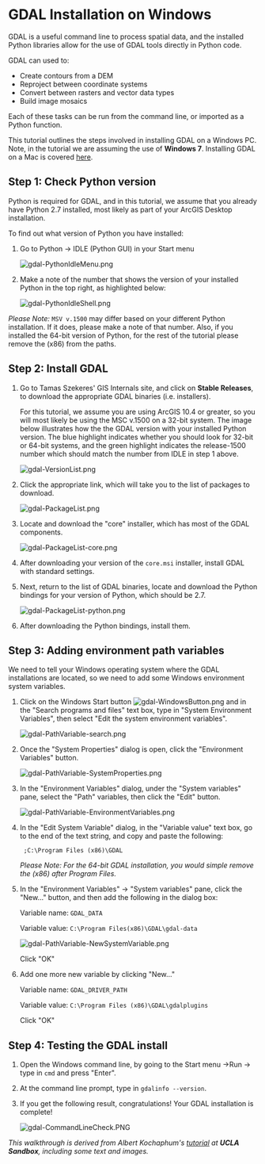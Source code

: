 # GDAL Installation on Windows

GDAL is a useful command line to process spatial data, and the installed Python libraries allow for the 
use of GDAL tools directly in Python code.

GDAL can used to:

  * Create contours from a DEM
  * Reproject between coordinate systems
  * Convert between rasters and vector data types
  * Build image mosaics

Each of these tasks can be run from the command line, or imported as a Python function.

This tutorial outlines the steps involved in installing GDAL on a Windows PC. Note, in the tutorial we
 are assuming the use of **Windows 7**. Installing GDAL on a Mac is covered [here](http://sandbox.idre.ucla.edu/?p=779).


## Step 1: Check Python version

Python is required for GDAL, and in this tutorial, we assume that you already have Python 2.7 installed,
most likely as part of your ArcGIS Desktop installation.

To find out what version of Python you have installed:

1. Go to Python -> IDLE (Python GUI) in your Start menu

    ![gdal-PythonIdleMenu.png]({{site.baseurl}}assets/images/gdal-PythonIdleMenu.png)

2. Make a note of the number that shows the version of your installed Python in the
top right, as highlighted below:

    ![gdal-PythonIdleShell.png]({{site.baseurl}}assets/images/gdal-PythonIdleShell.png)

*Please Note:* `MSV v.1500` may differ based on your different Python installation.  If it does,
please make a note of that number.  Also, if you installed the 64-bit version of Python, for the 
rest of the tutorial please remove the (x86) from the paths.

## Step 2: Install GDAL

1. Go to Tamas Szekeres' GIS Internals site, and click on **Stable Releases**, to download the appropriate 
GDAL binaries (i.e. installers).

    For this tutorial, we assume you are using ArcGIS 10.4 or greater, so you will most likely be using
    the MSC v.1500 on a 32-bit system. The image below illustrates how the the GDAL version with your 
    installed Python version.  The blue highlight indicates whether you should look for 32-bit or 64-bit
    systems, and the green highlight indicates the release-1500 number which should match the number from
    IDLE in step 1 above.

    ![gdal-VersionList.png]({{site.baseurl}}assets/images/gdal-VersionList.png)

2. Click the appropriate link, which will take you to the list of packages to download.

    ![gdal-PackageList.png]({{site.baseurl}}assets/images/gdal-PackageList.png)

3. Locate and download the "core" installer, which has most of the GDAL components.

    ![gdal-PackageList-core.png]({{site.baseurl}}assets/images/gdal-PackageList-core.png)

4. After downloading your version of the `core.msi` installer, install GDAL with standard settings.

5. Next, return to the list of GDAL binaries, locate and download the Python bindings for your version
of Python, which should be 2.7.

    ![gdal-PackageList-python.png]({{site.baseurl}}assets/images/gdal-PackageList-python.png)

6. After downloading the Python bindings, install them.

## Step 3: Adding environment path variables

We need to tell your Windows operating system where the GDAL installations are located, so we need
to add some Windows environment system variables. 

1. Click on the Windows Start button ![gdal-WindowsButton.png]({{site.baseurl}}assets/images/gdal-WindowsButton.png) 
and in the "Search programs and files" text box, type in "System Environment Variables", then select 
"Edit the system environment variables".

    ![gdal-PathVariable-search.png]({{site.baseurl}}assets/images/gdal-PathVariable-search.png)

2. Once the "System Properties" dialog is open, click the "Environment Variables" button.

    ![gdal-PathVariable-SystemProperties.png]({{site.baseurl}}assets/images/gdal-PathVariable-SystemProperties.png)

3. In the "Environment Variables" dialog, under the "System variables" pane, select the "Path" variables,
then click the "Edit" button.

    ![gdal-PathVariable-EnvironmentVariables.png]({{site.baseurl}}assets/images/gdal-PathVariable-EnvironmentVariables.png)

4. In the "Edit System Variable" dialog, in the "Variable value" text box, go to the end of the text string, and
copy and paste the following:

        ;C:\Program Files (x86)\GDAL

    *Please Note: For the 64-bit GDAL installation, you would simple remove the (x86) after Program Files.*

5. In the "Environment Variables" -> "System variables" pane, click the "New..." button, and then add the following
in the dialog box:

    Variable name: `GDAL_DATA`
    
    Variable value: `C:\Program Files(x86)\GDAL\gdal-data`

    ![gdal-PathVariable-NewSystemVariable.png]({{site.baseurl}}assets/images/gdal-PathVariable-NewSystemVariable.png)
    
    Click "OK"

6. Add one more new variable by clicking "New..."

    Variable name: `GDAL_DRIVER_PATH`
    
    Variable value: `C:\Program Files (x86)\GDAL\gdalplugins`
    
    Click "OK"

## Step 4: Testing the GDAL install

1. Open the Windows command line, by going to the Start menu ->Run -> type in `cmd` and press "Enter". 

2. At the command line prompt, type in `gdalinfo --version`.

3. If you get the following result, congratulations!  Your GDAL installation is complete!

     ![gdal-CommandLineCheck.PNG]({{site.baseurl}}assets/images/gdal-CommandLineCheck.PNG)
        



*This walkthrough is derived from Albert Kochaphum's [tutorial](https://sandbox.idre.ucla.edu/sandbox/tutorials/installing-gdal-for-windows)
at **UCLA Sandbox**, including some text and images.*